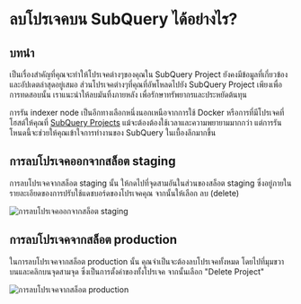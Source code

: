 # ลบโปรเจคบน SubQuery ได้อย่างไร?

## บทนำ

เป็นเรื่องสำคัญที่คุณจะทำให้โปรเจคต่างๆของคุณใน SubQuery Project ยังคงมีข้อมูลที่เกี่ยวข้องและอัปเดตล่าสุดอยู่เสมอ ส่วนโปรเจคต่างๆที่คุณที่อัพโหลดไปยัง SubQuery Project เพียงเพื่อการทดสอบนั้น เราแนะนำให้ลบมันทิ้งภายหลัง เพื่อรักษาทรัพยากรและประหยัดต้นทุน

การรัน indexer node เป็นอีกทางเลือกหนึ่งนอกเหนือจากการใช้ Docker หรือการที่มีโปรเจคที่โฮสต์ให้คุณที่ [SubQuery Projects](https://project.subquery.network/) แม้จะต้องต้องใช้เวลาและความพยายามมากกว่า แต่การรันโหนดนี้จะช่วยให้คุณเข้าใจการทำงานของ SubQuery ในเบื้องลึกมากขึ้น

## การลบโปรเจคออกจากสล็อต staging

การลบโปรเจคจากสล็อต staging นั้น ให้กดไปที่จุดสามอันในส่วนของสล็อต staging ซึ่งอยู่ภายในรายละเอียดของการปรับใช้แดชบอร์ดของโปรเจคคุณ จากนั้นให้เลือก ลบ (delete)

![การลบโปรเจคออกจากสล็อต staging](/assets/img/delete_staging.png)

## การลบโปรเจคจากสล็อต production

ในการลบโปรเจคจากสล็อต production นั้น คุณจำเป็นจะต้องลบโปรเจคทั้งหมด โดยไปที่มุมขวาบนและคลิกบนจุดสามจุด ซึ่งเป็นการตั้งค่าของทั้งโปรเจค จากนั้นเลือก "Delete Project"

![การลบโปรเจคจากสล็อต production](/assets/img/delete_production.png)